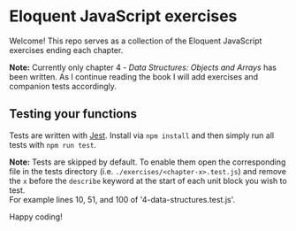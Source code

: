 # Eloquent JavaScript exercises
Welcome! This repo serves as a collection of the Eloquent JavaScript exercises ending each chapter.

**Note:** Currently only chapter 4 - *Data Structures: Objects and Arrays* has been written. As I continue reading the book I will add exercises and companion tests accordingly.

## Testing your functions
Tests are written with [Jest](https://jestjs.io/). Install via `npm install` and then simply run all tests with `npm run test`. 

**Note:** Tests are skipped by default. To enable them open the corresponding file in the tests directory (i.e. ```./exercises/<chapter-x>.test.js```) and remove the `x` before the `describe` keyword at the start of each unit block you wish to test.  
For example lines 10, 51, and 100 of '4-data-structures.test.js'.

Happy coding!